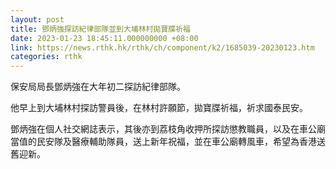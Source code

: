 ```yaml
---
layout: post
title: 鄧炳強探訪紀律部隊並到大埔林村拋寶牒祈福
date: 2023-01-23 18:45:11.000000000 +08:00
link: https://news.rthk.hk/rthk/ch/component/k2/1685039-20230123.htm
categories: rthk
---
```


保安局局長鄧炳強在大年初二探訪紀律部隊。

他早上到大埔林村探訪警員後，在林村許願節，拋寶牒祈福，祈求國泰民安。

鄧炳強在個人社交網誌表示，其後亦到荔枝角收押所探訪懲教職員，以及在車公廟當值的民安隊及醫療輔助隊員，送上新年祝福，並在車公廟轉風車，希望為香港送舊迎新。
